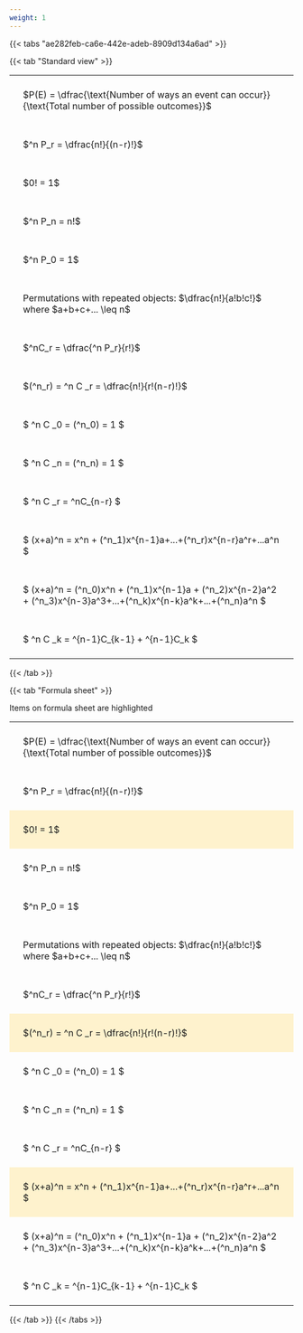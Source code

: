 ```yaml
---
weight: 1
---
```


{{< tabs "ae282feb-ca6e-442e-adeb-8909d134a6ad" >}}

{{< tab "Standard view" >}}

<style type="text/css">
#T_7c217 th.col_heading {
  text-align: left;
  font-size: 1em;
}
#T_7c217 td {
  text-align: left;
  font-size: 1em;
  padding: 1.5em;
}
</style>
<table id="T_7c217">
  <thead>
  </thead>
  <tbody>
    <tr>
      <td id="T_7c217_row0_col0" class="data row0 col0" >$P(E) = \dfrac{\text{Number of ways an event can occur}}{\text{Total number of possible outcomes}}$</td>
    </tr>
    <tr>
      <td id="T_7c217_row1_col0" class="data row1 col0" >$^n P_r = \dfrac{n!}{(n-r)!}$</td>
    </tr>
    <tr>
      <td id="T_7c217_row2_col0" class="data row2 col0" >$0! = 1$</td>
    </tr>
    <tr>
      <td id="T_7c217_row3_col0" class="data row3 col0" >$^n P_n = n!$</td>
    </tr>
    <tr>
      <td id="T_7c217_row4_col0" class="data row4 col0" >$^n P_0 = 1$</td>
    </tr>
    <tr>
      <td id="T_7c217_row5_col0" class="data row5 col0" >Permutations with repeated objects: $\dfrac{n!}{a!b!c!}$ where $a+b+c+... \leq n$</td>
    </tr>
    <tr>
      <td id="T_7c217_row6_col0" class="data row6 col0" >$^nC_r = \dfrac{^n P_r}{r!}$</td>
    </tr>
    <tr>
      <td id="T_7c217_row7_col0" class="data row7 col0" >$(^n_r) = ^n C _r = \dfrac{n!}{r!(n-r)!}$</td>
    </tr>
    <tr>
      <td id="T_7c217_row8_col0" class="data row8 col0" >$ ^n C _0 = (^n_0) = 1 $</td>
    </tr>
    <tr>
      <td id="T_7c217_row9_col0" class="data row9 col0" >$ ^n C _n = (^n_n) = 1 $</td>
    </tr>
    <tr>
      <td id="T_7c217_row10_col0" class="data row10 col0" >$ ^n C _r = ^nC_{n-r} $</td>
    </tr>
    <tr>
      <td id="T_7c217_row11_col0" class="data row11 col0" >$ (x+a)^n = x^n + (^n_1)x^{n-1}a+...+(^n_r)x^{n-r}a^r+...a^n    $</td>
    </tr>
    <tr>
      <td id="T_7c217_row12_col0" class="data row12 col0" >$ (x+a)^n = (^n_0)x^n + (^n_1)x^{n-1}a + (^n_2)x^{n-2}a^2 + (^n_3)x^{n-3}a^3+...+(^n_k)x^{n-k}a^k+...+(^n_n)a^n $</td>
    </tr>
    <tr>
      <td id="T_7c217_row13_col0" class="data row13 col0" >$ ^n C _k = ^{n-1}C_{k-1} + ^{n-1}C_k $</td>
    </tr>
  </tbody>
</table>
{{< /tab >}}

{{< tab "Formula sheet" >}}

Items on formula sheet are highlighted 
<br>
<style type="text/css">
#T_454c5 th.col_heading {
  text-align: left;
  font-size: 1em;
}
#T_454c5 td {
  text-align: left;
  font-size: 1em;
  padding: 1.5em;
}
#T_454c5_row0_col0, #T_454c5_row1_col0, #T_454c5_row3_col0, #T_454c5_row4_col0, #T_454c5_row5_col0, #T_454c5_row6_col0, #T_454c5_row8_col0, #T_454c5_row9_col0, #T_454c5_row10_col0, #T_454c5_row12_col0, #T_454c5_row13_col0 {
  background-color: rgba(0,0,0,0);
}
#T_454c5_row2_col0, #T_454c5_row7_col0, #T_454c5_row11_col0 {
  background-color: rgba(255,194,10, 0.2);
}
</style>
<table id="T_454c5">
  <thead>
  </thead>
  <tbody>
    <tr>
      <td id="T_454c5_row0_col0" class="data row0 col0" >$P(E) = \dfrac{\text{Number of ways an event can occur}}{\text{Total number of possible outcomes}}$</td>
    </tr>
    <tr>
      <td id="T_454c5_row1_col0" class="data row1 col0" >$^n P_r = \dfrac{n!}{(n-r)!}$</td>
    </tr>
    <tr>
      <td id="T_454c5_row2_col0" class="data row2 col0" >$0! = 1$</td>
    </tr>
    <tr>
      <td id="T_454c5_row3_col0" class="data row3 col0" >$^n P_n = n!$</td>
    </tr>
    <tr>
      <td id="T_454c5_row4_col0" class="data row4 col0" >$^n P_0 = 1$</td>
    </tr>
    <tr>
      <td id="T_454c5_row5_col0" class="data row5 col0" >Permutations with repeated objects: $\dfrac{n!}{a!b!c!}$ where $a+b+c+... \leq n$</td>
    </tr>
    <tr>
      <td id="T_454c5_row6_col0" class="data row6 col0" >$^nC_r = \dfrac{^n P_r}{r!}$</td>
    </tr>
    <tr>
      <td id="T_454c5_row7_col0" class="data row7 col0" >$(^n_r) = ^n C _r = \dfrac{n!}{r!(n-r)!}$</td>
    </tr>
    <tr>
      <td id="T_454c5_row8_col0" class="data row8 col0" >$ ^n C _0 = (^n_0) = 1 $</td>
    </tr>
    <tr>
      <td id="T_454c5_row9_col0" class="data row9 col0" >$ ^n C _n = (^n_n) = 1 $</td>
    </tr>
    <tr>
      <td id="T_454c5_row10_col0" class="data row10 col0" >$ ^n C _r = ^nC_{n-r} $</td>
    </tr>
    <tr>
      <td id="T_454c5_row11_col0" class="data row11 col0" >$ (x+a)^n = x^n + (^n_1)x^{n-1}a+...+(^n_r)x^{n-r}a^r+...a^n    $</td>
    </tr>
    <tr>
      <td id="T_454c5_row12_col0" class="data row12 col0" >$ (x+a)^n = (^n_0)x^n + (^n_1)x^{n-1}a + (^n_2)x^{n-2}a^2 + (^n_3)x^{n-3}a^3+...+(^n_k)x^{n-k}a^k+...+(^n_n)a^n $</td>
    </tr>
    <tr>
      <td id="T_454c5_row13_col0" class="data row13 col0" >$ ^n C _k = ^{n-1}C_{k-1} + ^{n-1}C_k $</td>
    </tr>
  </tbody>
</table>
{{< /tab >}}
{{< /tabs >}}